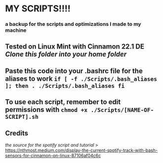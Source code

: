 # MY SCRIPTS!!!!
### a backup for the scripts and optimizations I made to my machine
**Tested on Linux Mint with Cinnamon 22.1 DE**
***Clone this folder into your home folder***
---
Paste this code into your .bashrc file for the aliases to work
`if [ -f ./Scripts/.bash_aliases ]; then
    . ./Scripts/.bash_aliases
fi`
---
To use each script, remember to edit permissions with
`chmod +x ./Scripts/[NAME-OF-SCRIPT].sh`
---
## Credits

*the source for the spotify script and tutorial*
    > https://nthmost.medium.com/display-the-current-spotify-track-with-bash-sensors-for-cinnamon-on-linux-87106af04c6c